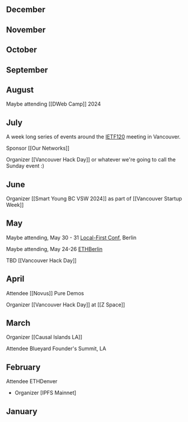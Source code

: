 ---
---


## December

## November

## October

## September

## August

Maybe attending [[DWeb Camp]] 2024

## July

A week long series of events around the [IETF120](https://www.ietf.org/how/meetings/120/) meeting in Vancouver. 

Sponsor [[Our Networks]]

Organizer [[Vancouver Hack Day]] or whatever we're going to call the Sunday event :)

## June

Organizer [[Smart Young BC VSW 2024]] as part of [[Vancouver Startup Week]]

## May

Maybe attending, May 30 - 31 [Local-First Conf](https://www.localfirstconf.com/), Berlin

Maybe attending, May 24-26 [ETHBerlin](https://ethberlin.org/)

TBD [[Vancouver Hack Day]]

## April

Attendee [[Novus]] Pure Demos

Organizer [[Vancouver Hack Day]] at [[Z Space]]

## March

Organizer [[Causal Islands LA]]

Attendee Blueyard Founder's Summit, LA

## February

Attendee ETHDenver
* Organizer [IPFS Mainnet]

## January
